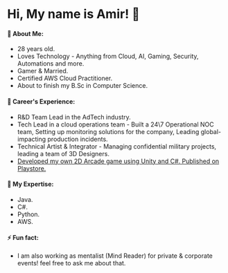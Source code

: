 # Hi, My name is Amir! 👋


#### 💬 About Me:
- 28 years old.
- Loves Technology - Anything from Cloud, AI, Gaming, Security, Automations and more.
- Gamer & Married.
- Certified AWS Cloud Practitioner.
- About to finish my B.Sc in Computer Science.

#### 💼 Career's Experience:
- R&D Team Lead in the AdTech industry.
- Tech Lead in a cloud operations team - Built a 24\7 Operational NOC team, Setting up monitoring solutions for the company, Leading global-impacting production incidents.
- Technical Artist & Integrator - Managing confidential military projects, leading a team of 3D Designers.
- [Developed my own 2D Arcade game using Unity and C#. Published on Playstore.](https://github.com/amirb401/Shit-Man---Android-Arcade-Game)

#### 🔭 My Expertise:
- Java.
- C#.
- Python.
- AWS.

#### ⚡ Fun fact: 
- I am also working as mentalist (Mind Reader) for private & corporate events! feel free to ask me about that.


<!--
**amirb401/amirb401** is a ✨ _special_ ✨ repository because its `README.md` (this file) appears on your GitHub profile.

Here are some ideas to get you started:

- 🔭 I’m currently working on ...
- 🌱 I’m currently learning ...
- 👯 I’m looking to collaborate on ...
- 🤔 I’m looking for help with ...
- 💬 Ask me about ...
- 📫 How to reach me: ...
- 😄 Pronouns: ...
- ⚡ Fun fact: ...

-->
